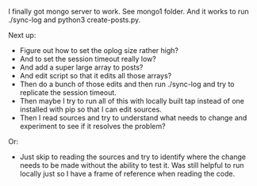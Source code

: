 I finally got mongo server to work. See mongo1 folder. And it works to run ./sync-log and python3 create-posts.py.

Next up:
- Figure out how to set the oplog size rather high?
- And to set the session timeout really low?
- And add a super large array to posts?
- And edit script so that it edits all those arrays?
- Then do a bunch of those edits and then run ./sync-log and try to replicate the session timeout.
- Then maybe I try to run all of this with locally built tap instead of one installed with pip so that I can edit sources.
- Then I read sources and try to understand what needs to change and experiment to see if it resolves the problem?

Or:
- Just skip to reading the sources and try to identify where the change needs to be made without the ability to test it. Was still helpful to run locally just so I have a frame of reference when reading the code.